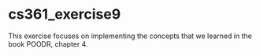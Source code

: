 # cs361_exercise9
This exercise focuses on implementing the concepts that we learned in the book POODR, chapter 4.